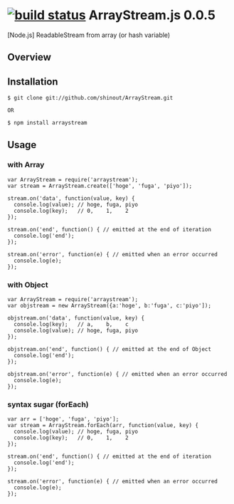 [![build status](https://secure.travis-ci.org/shinout/ArrayStream.png)](http://travis-ci.org/shinout/ArrayStream)
ArrayStream.js 0.0.5
==========
[Node.js] ReadableStream from array (or hash variable)


Overview
----------------
## Installation ##

    $ git clone git://github.com/shinout/ArrayStream.git

    OR

    $ npm install arraystream

## Usage ##
### with Array ###

    var ArrayStream = require('arraystream');
    var stream = ArrayStream.create(['hoge', 'fuga', 'piyo']);

    stream.on('data', function(value, key) {
      console.log(value); // hoge, fuga, piyo
      console.log(key);   // 0,    1,    2
    });

    stream.on('end', function() { // emitted at the end of iteration
      console.log('end');
    });

    stream.on('error', function(e) { // emitted when an error occurred
      console.log(e);
    });




### with Object ###
    var ArrayStream = require('arraystream');
    var objstream = new ArrayStream({a:'hoge', b:'fuga', c:'piyo']);

    objstream.on('data', function(value, key) {
      console.log(key);   // a,    b,    c
      console.log(value); // hoge, fuga, piyo
    });

    objstream.on('end', function() { // emitted at the end of Object
      console.log('end');
    });

    objstream.on('error', function(e) { // emitted when an error occurred
      console.log(e);
    });


### syntax sugar (forEach) ###

    var arr = ['hoge', 'fuga', 'piyo'];
    var stream = ArrayStream.forEach(arr, function(value, key) {
      console.log(value); // hoge, fuga, piyo
      console.log(key);   // 0,    1,    2
    });

    stream.on('end', function() { // emitted at the end of iteration
      console.log('end');
    });

    stream.on('error', function(e) { // emitted when an error occurred
      console.log(e);
    });


